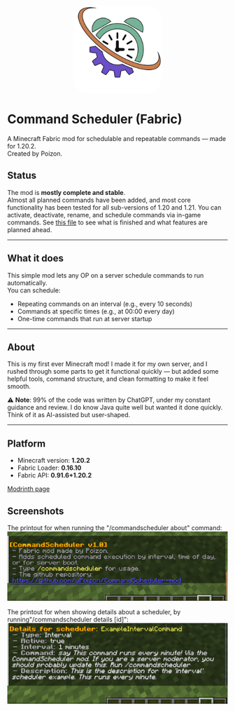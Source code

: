<p align="center">
  <img src="img/logo_trans.png" alt="Command Scheduler Logo" width="200" style="border-radius: 30px;" />
</p>

# Command Scheduler (Fabric)

A Minecraft Fabric mod for schedulable and repeatable commands — made for 1.20.2.  
Created by Poizon.

## Status

The mod is **mostly complete and stable**.  
Almost all planned commands have been added, and most core functionality has been tested for all sub-versions of 1.20 and 1.21. You can activate, deactivate, rename, and schedule commands via in-game commands. See [this file](ToDoList.md) to see what is finished and what features are planned ahead.

---

## What it does

This simple mod lets any OP on a server schedule commands to run automatically.  
You can schedule:

- Repeating commands on an interval (e.g., every 10 seconds)
- Commands at specific times (e.g., at 00:00 every day)
- One-time commands that run at server startup

---

## About

This is my first ever Minecraft mod! I made it for my own server, and I rushed through some parts to get it functional quickly — but added some helpful tools, command structure, and clean formatting to make it feel smooth.

⚠️ **Note**: 99% of the code was written by ChatGPT, under my constant guidance and review. I do know Java quite well but wanted it done quickly. Think of it as AI-assisted but user-shaped.

---

## Platform

- Minecraft version: **1.20.2**  
- Fabric Loader: **0.16.10**  
- Fabric API: **0.91.6+1.20.2**

[Modrinth page](https://modrinth.com/mod/command-scheduler)

## Screenshots

The printout for when running the "/commandscheduler about" command:
![Alt Text](img/about.png)

The printout for when showing details about a scheduler, by running"/commandscheduler details [id]":
![Alt Text](img/details.png)
